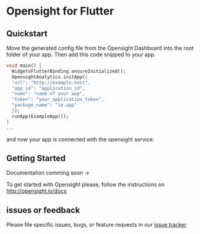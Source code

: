 # Opensight for Flutter

## Quickstart

Move the generated config file from the Opensight Dashboard into the root folder of your app. Then add this code snipped to your app.

```dart
void main() {
  WidgetsFlutterBinding.ensureInitialized();
  OpensightAnalytics.initApp({
  "url": "http://example.host",
  "app_id": "application_id",
  "name": "name of your app",
  "token": "your_application_token",
  "package_name": "io.app"
  });
  runApp(ExampleApp());
}
...
```

and now your app is connected with the opensight service.

## Getting Started
Documentation comming soon ->

To get started with Opensight please, follow the instructions on http://opensight.io/docs

## issues or feedback
Please file specific issues, bugs, or feature requests in our [issue tracker](https://github.com/MichaelProjects/opensightSDK/issues/new)